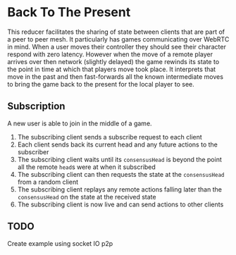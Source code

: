 # Back To The Present

This reducer facilitates the sharing of state between clients that are part of a peer to peer mesh. It particularly has games communicating over WebRTC in mind. When a user moves their controller they should see their character respond with zero latency. However when the move of a remote player arrives over then network (slightly delayed) the game rewinds its state to the point in time at which that players move took place. It interprets that move in the past and then fast-forwards all the known intermediate moves to bring the game back to the present for the local player to see.      

## Subscription

A new user is able to join in the middle of a game.

1. The subscribing client sends a subscribe request to each client
2. Each client sends back its current head and any future actions to the subscriber
3. The subscribing client waits until its `consensusHead` is beyond the point all the remote `head`s were at when it subscribed
4. The subscribing client can then requests the state at the `consensusHead` from a random client
5. The subscribing client replays any remote actions falling later than the `consensusHead` on the state at the received state
6. The subscribing client is now live and can send actions to other clients

## TODO

Create example using socket IO p2p

